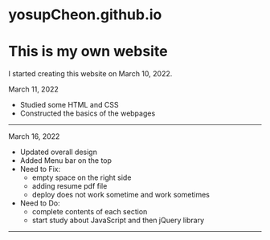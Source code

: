 # yosupCheon.github.io

<h1>This is my own website</h1>

I started creating this website on March 10, 2022.

March 11, 2022
- Studied some HTML and CSS 
- Constructed the basics of the webpages
-------------------------------------------------------------
March 16, 2022
- Updated overall design
- Added Menu bar on the top
- Need to Fix:
    - empty space on the right side
    - adding resume pdf file
    - deploy does not work sometime and work sometimes
- Need to Do:
    - complete contents of each section
    - start study about JavaScript and then jQuery library
-------------------------------------------------------------
